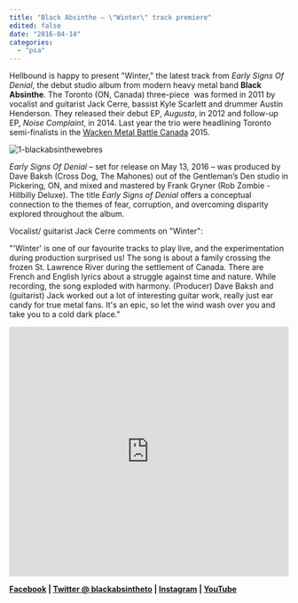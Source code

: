 ```yaml
---
title: "Black Absinthe – \"Winter\" track premiere"
edited: false
date: "2016-04-14"
categories:
  - "psa"
---
```


Hellbound is happy to present "Winter," the latest track from _Early Signs Of Denial_, the debut studio album from modern heavy metal band **Black Absinthe**. The Toronto (ON, Canada) three-piece  was formed in 2011 by vocalist and guitarist Jack Cerre, bassist Kyle Scarlett and drummer Austin Henderson. They released their debut EP, _Augusta_, in 2012 and follow-up EP, _Noise Complaint_, in 2014. Last year the trio were headlining Toronto semi-finalists in the [Wacken Metal Battle Canada](http://www.metalbattle.ca/) 2015.

![1-blackabsinthewebres](https://hellbound.ca/wp-content/uploads/2016/04/1-blackabsinthewebres.jpg)

_Early Signs Of Denial_ – set for release on May 13, 2016 – was produced by Dave Baksh (Cross Dog, The Mahones) out of the Gentleman’s Den studio in Pickering, ON, and mixed and mastered by Frank Gryner (Rob Zombie - Hillbilly Deluxe). The title _Early Signs of Denial_ offers a conceptual connection to the themes of fear, corruption, and overcoming disparity explored throughout the album.

Vocalist/ guitarist Jack Cerre comments on "Winter":

"'Winter' is one of our favourite tracks to play live, and the experimentation during production surprised us! The song is about a family crossing the frozen St. Lawrence River during the settlement of Canada. There are French and English lyrics about a struggle against time and nature. While recording, the song exploded with harmony. (Producer) Dave Baksh and (guitarist) Jack worked out a lot of interesting guitar work, really just ear candy for true metal fans. It's an epic, so let the wind wash over you and take you to a cold dark place."

<iframe src="https://w.soundcloud.com/player/?url=https%3A//api.soundcloud.com/tracks/256737140%3Fsecret_token%3Ds-aMU5V&amp;auto_play=false&amp;hide_related=false&amp;show_comments=true&amp;show_user=true&amp;show_reposts=false&amp;visual=true" width="100%" height="450" frameborder="no" scrolling="no"></iframe>

**[Facebook](https://www.facebook.com/blackabsintheband/) | [Twitter @ blackabsintheto](https://twitter.com/blackabsintheto) | [Instagram](https://www.instagram.com/blackabsintheband/) | [YouTube](https://www.youtube.com/channel/UCKrcTQhqze-sfNY6cTELLMQ)**

